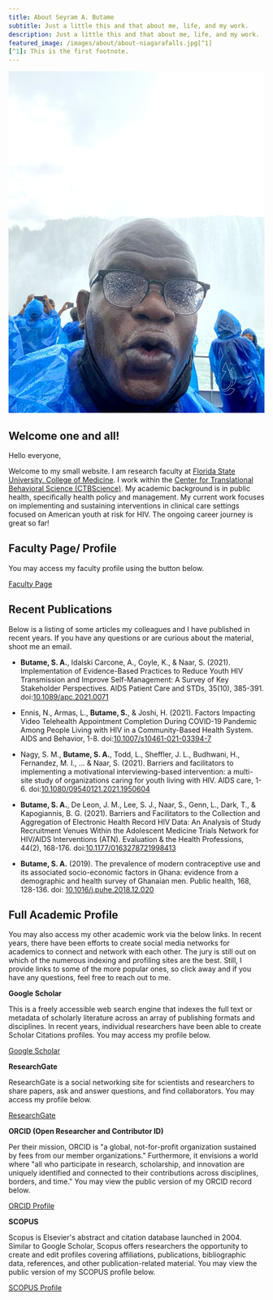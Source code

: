 ```yaml
---
title: About Seyram A. Butame
subtitle: Just a little this and that about me, life, and my work.
description: Just a little this and that about me, life, and my work.
featured_image: /images/about/about-niagarafalls.jpg[^1]
[^1]: This is the first footnote.
---
```


![](/images/about/about-portrait.jpg)

## Welcome one and all!

Hello everyone,

Welcome to my small website. I am research faculty at [Florida State University, College of Medicine](https://med.fsu.edu/). I work within the [Center for Translational Behavioral Science (CTBScience)](https://ctbs.fsu.edu/). My academic background is in public health, specifically health policy and management. My current work focuses on implementing and sustaining interventions in clinical care settings focused on American youth at risk for HIV. The ongoing career journey is great so far!


## Faculty Page/ Profile

You may access my faculty profile using the button below.

<a href="https://ctbs.fsu.edu/person/seyram-butame-phd" class="button button--large">Faculty Page</a>

## Recent Publications

Below is a listing of some articles my colleagues and I have published in recent years. If you have any questions or are curious about the material, shoot me an email.

* **Butame, S. A.**, Idalski Carcone, A., Coyle, K., & Naar, S. (2021). Implementation of Evidence-Based Practices to Reduce Youth HIV Transmission and Improve Self-Management: A Survey of Key Stakeholder Perspectives. AIDS Patient Care and STDs, 35(10), 385-391. doi:[10.1089/apc.2021.0071](https://doi.org/10.1089/apc.2021.0071)

* Ennis, N., Armas, L., **Butame, S.**, & Joshi, H. (2021). Factors Impacting Video Telehealth Appointment Completion During COVID-19 Pandemic Among People Living with HIV in a Community-Based Health System. AIDS and Behavior, 1-8. doi:[10.1007/s10461-021-03394-7](https://doi.org/10.1007/s10461-021-03394-7)

* Nagy, S. M., **Butame, S. A.**, Todd, L., Sheffler, J. L., Budhwani, H., Fernandez, M. I., ... & Naar, S. (2021). Barriers and facilitators to implementing a motivational interviewing-based intervention: a multi-site study of organizations caring for youth living with HIV. AIDS care, 1-6. doi:[10.1080/09540121.2021.1950604](https://doi.org/10.1080/09540121.2021.1950604)

* **Butame, S. A.**, De Leon, J. M., Lee, S. J., Naar, S., Genn, L., Dark, T., & Kapogiannis, B. G. (2021). Barriers and Facilitators to the Collection and Aggregation of Electronic Health Record HIV Data: An Analysis of Study Recruitment Venues Within the Adolescent Medicine Trials Network for HIV/AIDS Interventions (ATN). Evaluation & the Health Professions, 44(2), 168-176. doi:[10.1177/0163278721998413](https://doi.org/10.1177/0163278721998413)

* **Butame, S. A.** (2019). The prevalence of modern contraceptive use and its associated socio-economic factors in Ghana: evidence from a demographic and health survey of Ghanaian men. Public health, 168, 128-136. doi: [10.1016/j.puhe.2018.12.020](https://doi.org/10.1016/j.puhe.2018.12.020)

## Full Academic Profile

You may also access my other academic work via the below links. In recent years, there have been efforts to create social media networks for academics to connect and network with each other. The jury is still out on which of the numerous indexing and profiling sites are the best. Still, I provide links to some of the more popular ones, so click away and if you have any questions, feel free to reach out to me.

**Google Scholar**

This is a freely accessible web search engine that indexes the full text or metadata of scholarly literature across an array of publishing formats and disciplines. In recent years, individual researchers have been able to create Scholar Citations profiles. You may access my profile below.

<a href="https://scholar.google.com/citations?user=ARBp_DIAAAAJ&hl=en" class="button button--large">Google Scholar</a>

**ResearchGate**

ResearchGate is a social networking site for scientists and researchers to share papers, ask and answer questions, and find collaborators. You may access my profile below.

<a href="https://www.researchgate.net/profile/Seyram-Butame" class="button button--large">ResearchGate</a>

**ORCID (Open Researcher and Contributor ID)**

Per their mission, ORCID  is "a global, not-for-profit organization sustained by fees from our member organizations." Furthermore, it envisions a world where "all who participate in research, scholarship, and innovation are uniquely identified and connected to their contributions across disciplines, borders, and time." You may view the public version of my ORCID record below. 

<a href="https://orcid.org/0000-0002-4495-0898" class="button button--large">ORCID Profile</a>

**SCOPUS**

Scopus is Elsevier's abstract and citation database launched in 2004. Similar to Google Scholar, Scopus offers researchers the opportunity to create and edit profiles covering affiliations, publications, bibliographic data, references, and other publication-related material. You may view the public version of my SCOPUS profile below.

<a href="https://www.scopus.com/authid/detail.uri?authorId=57194108222" class="button button--large">SCOPUS Profile</a>
